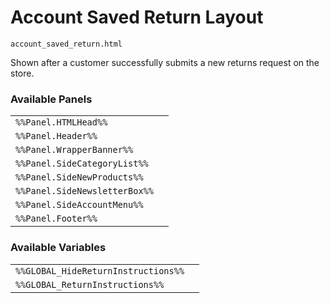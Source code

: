 # Account Saved Return Layout

`account_saved_return.html`

Shown after a customer successfully submits a new returns request on the store.

### Available Panels
|||
|---|---|
| `%%Panel.HTMLHead%%` |
| `%%Panel.Header%%` |
| `%%Panel.WrapperBanner%%` |
| `%%Panel.SideCategoryList%%` |
| `%%Panel.SideNewProducts%%` |
| `%%Panel.SideNewsletterBox%%` |
| `%%Panel.SideAccountMenu%%` |
| `%%Panel.Footer%%` |

### Available Variables
|||
|---|---|
| `%%GLOBAL_HideReturnInstructions%%` |
| `%%GLOBAL_ReturnInstructions%%` |

